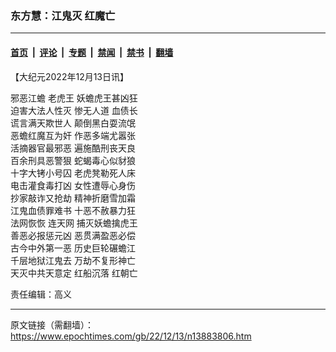 ### 东方慧：江鬼灭 红魔亡

---

#### [首页](../../../..?n13883806) &nbsp;|&nbsp; [评论](../../../../../epoch-comment?n13883806) &nbsp;|&nbsp; [专题](../../../../../epoch-special?n13883806) &nbsp;|&nbsp; [禁闻](../../../../../epoch-news?n13883806) &nbsp;|&nbsp; [禁书](../../../../../books?n13883806) &nbsp;|&nbsp; [翻墙](https://github.com/gfw-breaker/nogfw/blob/master/README.md?n13883806)


<div class="post_content" id="artbody" itemprop="articleBody">
 <!-- article content begin -->
 <p>
  【大纪元2022年12月13日讯】
 </p>
 <p>
  <ok href="https://www.epochtimes.com/gb/tag/%E9%82%AA%E6%81%B6%E6%B1%9F%E8%9F%BE.html">
   邪恶江蟾
  </ok>
  老虎王 妖蟾虎王甚凶狂
  <br/>
  迫害大法人性灭
  <ok href="https://www.epochtimes.com/gb/tag/%E6%83%A8%E6%97%A0%E4%BA%BA%E9%81%93.html">
   惨无人道
  </ok>
  血债长
  <br/>
  谎言满天欺世人 颠倒黑白耍流氓
  <br/>
  恶蟾红魔互为奸 作恶多端尤嚣张
  <br/>
  活摘器官最邪恶 遍施酷刑丧天良
  <br/>
  百余刑具恶警狠 蛇蝎毒心似豺狼
  <br/>
  十字大铐小号囚 老虎凳勒死人床
  <br/>
  电击灌食毒打凶 女性遭辱心身伤
  <br/>
  抄家敲诈又抢劫 精神折磨雪加霜
  <br/>
  江鬼血债罪难书 十恶不赦暴力狂
  <br/>
  <ok href="https://www.epochtimes.com/gb/tag/%E6%B3%95%E7%BD%91%E6%81%A2%E6%81%A2.html">
   法网恢恢
  </ok>
  连天网 捕灭妖蟾擒虎王
  <br/>
  善恶必报惩元凶 恶贯满盈恶必偿
  <br/>
  古今中外第一恶 历史巨轮碾蟾江
  <br/>
  千层地狱江鬼去 万劫不复形神亡
  <br/>
  天灭中共天意定 红船沉落
  <ok href="https://www.epochtimes.com/gb/tag/%E7%BA%A2%E6%9C%9D%E4%BA%A1.html">
   红朝亡
  </ok>
 </p>
 <p>
  责任编辑：高义
 </p>
 <!-- article content end -->
 <div id="below_article_ad">
 </div>
</div>


---

原文链接（需翻墙）：https://www.epochtimes.com/gb/22/12/13/n13883806.htm